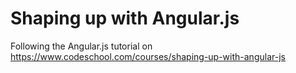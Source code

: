 Shaping up with Angular.js
==========================

Following the Angular.js tutorial on https://www.codeschool.com/courses/shaping-up-with-angular-js
